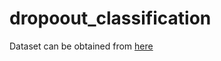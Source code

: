 # dropoout_classification

Dataset can be obtained from [here](https://www.kaggle.com/datasets/thedevastator/higher-education-predictors-of-student-retention)
